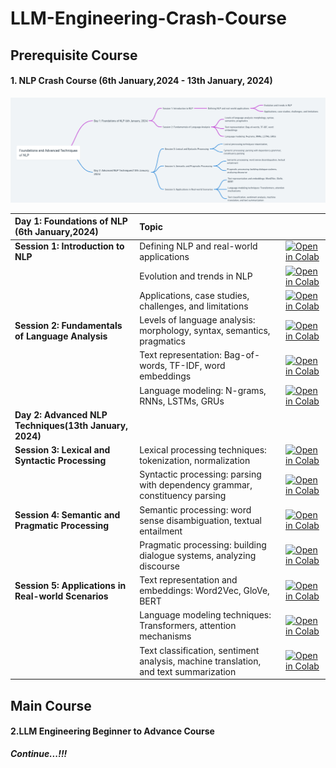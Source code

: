 # LLM-Engineering-Crash-Course

## Prerequisite Course

#### 1. NLP Crash Course (6th January,2024 - 13th January, 2024)

![](images/NLPWorkshopMindMap.png)

| Day 1: Foundations of NLP (6th January,2024)                 | Topic                                                                                |                                                                                                                                                                                                                                      |
| :----------------------------------------------------------- | :----------------------------------------------------------------------------------- | ------------------------------------------------------------------------------------------------------------------------------------------------------------------------------------------------------------------------------------ |
| **Session 1: Introduction to NLP**                     | Defining NLP and real-world applications                                             | [![Open in Colab](https://colab.research.google.com/assets/colab-badge.svg)](https://colab.research.google.com/github/ashishpatel26/LLM-Engineering-Crash-Course/)                                                                        |
|                                                              | Evolution and trends in NLP                                                          | [![Open in Colab](https://colab.research.google.com/assets/colab-badge.svg)](https://colab.research.google.com/github/ashishpatel26/LLM-Engineering-Crash-Course/)                                                                        |
|                                                              | Applications, case studies, challenges, and limitations                              | [![Open in Colab](https://colab.research.google.com/assets/colab-badge.svg)](https://colab.research.google.com/github/ashishpatel26/LLM-Engineering-Crash-Course/)                                                                        |
| **Session 2: Fundamentals of Language Analysis**       | Levels of language analysis: morphology, syntax, semantics, pragmatics               | [![Open in Colab](https://colab.research.google.com/assets/colab-badge.svg)](https://colab.research.google.com/github/ashishpatel26/LLM-Engineering-Crash-Course/blob/main/NLPCrashCourse/Session2/2_1_Levels_of_language_analysis.ipynb) |
|                                                              | Text representation: Bag-of-words, TF-IDF, word embeddings                           | [![Open in Colab](https://colab.research.google.com/assets/colab-badge.svg)](https://colab.research.google.com/github/ashishpatel26/LLM-Engineering-Crash-Course/blob/main/NLPCrashCourse/Session2/2_2_Text_representation.ipynb)         |
|                                                              | Language modeling: N-grams, RNNs, LSTMs, GRUs                                        | [![Open in Colab](https://colab.research.google.com/assets/colab-badge.svg)](https://colab.research.google.com/github/ashishpatel26/LLM-Engineering-Crash-Course/blob/main/NLPCrashCourse/Session2/2_3_Language_modeling.ipynb)           |
| **Day 2: Advanced NLP Techniques(13th January, 2024)** |                                                                                      |                                                                                                                                                                                                                                      |
| **Session 3: Lexical and Syntactic Processing**        | Lexical processing techniques: tokenization, normalization                           | [![Open in Colab](https://colab.research.google.com/assets/colab-badge.svg)](https://colab.research.google.com/github/ashishpatel26/LLM-Engineering-Crash-Course/blob/main/NLPCrashCourse/Session3/3_1_Lexical_Processing.ipynb)                                                                        |
|                                                              | Syntactic processing: parsing with dependency grammar, constituency parsing          | [![Open in Colab](https://colab.research.google.com/assets/colab-badge.svg)](https://colab.research.google.com/github/ashishpatel26/LLM-Engineering-Crash-Course/)                                                                        |
| **Session 4: Semantic and Pragmatic Processing**       | Semantic processing: word sense disambiguation, textual entailment                   | [![Open in Colab](https://colab.research.google.com/assets/colab-badge.svg)](https://colab.research.google.com/github/ashishpatel26/LLM-Engineering-Crash-Course/)                                                                        |
|                                                              | Pragmatic processing: building dialogue systems, analyzing discourse                 | [![Open in Colab](https://colab.research.google.com/assets/colab-badge.svg)](https://colab.research.google.com/github/ashishpatel26/LLM-Engineering-Crash-Course/)                                                                        |
| **Session 5: Applications in Real-world Scenarios**    | Text representation and embeddings: Word2Vec, GloVe, BERT                            | [![Open in Colab](https://colab.research.google.com/assets/colab-badge.svg)](https://colab.research.google.com/github/ashishpatel26/LLM-Engineering-Crash-Course/)                                                                        |
|                                                              | Language modeling techniques: Transformers, attention mechanisms                     | [![Open in Colab](https://colab.research.google.com/assets/colab-badge.svg)](https://colab.research.google.com/github/ashishpatel26/LLM-Engineering-Crash-Course/)                                                                        |
|                                                              | Text classification, sentiment analysis, machine translation, and text summarization | [![Open in Colab](https://colab.research.google.com/assets/colab-badge.svg)](https://colab.research.google.com/github/ashishpatel26/LLM-Engineering-Crash-Course/)                                                                        |

## Main Course

#### 2.LLM Engineering Beginner to Advance Course

***Continue...!!!***
